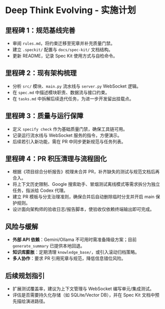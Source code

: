 # Deep Think Evolving - 实施计划

## 里程碑 1：规范基线完善
- 审阅 `rules.md`，将约束迁移至宪章并补充质量门禁。
- 建立 `.speckit/` 配置与 `docs/spec-kit/` 文档结构。
- 更新 README，记录 Spec Kit 使用方式与自检命令。

## 里程碑 2：现有架构梳理
- 分析 `src/` 模块、`main.py` 流水线与 `server.py` WebSocket 逻辑。
- 在 `spec.md` 中描述模块职责、数据流与接口约束。
- 在 `tasks.md` 中拆解后续迭代任务，为进一步开发留出挂载点。

## 里程碑 3：质量与运行保障
- 定义 `specify check` 作为基础质量门禁，确保工具链可用。
- 记录运行流水线与 WebSocket 服务的指令，方便演示。
- 后续若引入新功能，需在 PR 中同步更新规范与任务列表。

## 里程碑 4：PR 积压清理与流程固化
- 根据《项目综合分析报告》梳理未合并 PR，补齐缺失的测试与规范文档后再合入。
- 将上下文历史限制、Google 搜索助手、冒烟测试离线模式等需求拆分为独立任务，指派给 Codex 代理。
- 建立 PR 模板与分支治理准则，确保合并后自动删除临时分支并开启 main 保护规则。
- 设计面向架构师的验收日志/报告脚本，使验收仅依赖终端输出即可完成。

## 风险与缓解
- **外部 API 依赖**：Gemini/Ollama 不可用时需准备降级方案；目前 `generate_summary` 已提供本地回退。
- **知识库膨胀**：定期清理 `knowledge_base/`，或引入滚动归档策略。
- **多人协作**：要求 PR 引用宪章与规范，降低信息错位风险。

## 后续规划指引
- 扩展测试覆盖率，建议为上下文管理与 WebSocket 编写单元/集成测试。
- 评估是否需要持久化存储（如 SQLite/Vector DB），并在 Spec Kit 文档中预先描绘演进路径。
